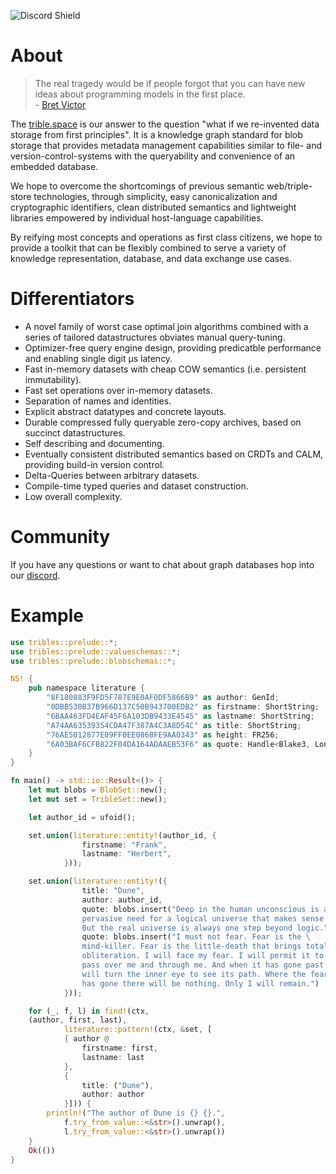 ![Discord Shield](https://discordapp.com/api/guilds/795317845181464651/widget.png?style=shield)

# About

> The real tragedy would be if people forgot that you can have new ideas about programming models in the first place. <br/> - [Bret Victor](https://worrydream.com/dbx/)

The [trible.space](https://trible.space) is our answer to the question "what if we re-invented data storage from first principles".
It is a knowledge graph standard for blob storage that provides metadata management capabilities similar to file- and version-control-systems
with the queryability and convenience of an embedded database.

We hope to overcome the shortcomings of previous semantic web/triple-store technologies, through simplicity, easy canonicalization and cryptographic identifiers, clean distributed semantics and lightweight libraries empowered by individual host-language capabilities.

By reifying most concepts and operations as first class citizens, we hope to provide a toolkit that can be flexibly combined to serve a variety of knowledge representation, database, and data exchange use cases.

# Differentiators

- A novel family of worst case optimal join algorithms combined with a series of tailored datastructures obviates manual query-tuning.
- Optimizer-free query engine design, providing predicatble performance and enabling single digit μs latency.
- Fast in-memory datasets with cheap COW semantics (i.e. persistent immutability).
- Fast set operations over in-memory datasets.
- Separation of names and identities.
- Explicit abstract datatypes and concrete layouts.
- Durable compressed fully queryable zero-copy archives, based on succinct datastructures.
- Self describing and documenting.
- Eventually consistent distributed semantics based on CRDTs and CALM,
providing build-in version control.
- Delta-Queries between arbitrary datasets.
- Compile-time typed queries and dataset construction.
- Low overall complexity.

# Community

If you have any questions or want to chat about graph databases hop into our [discord](https://discord.gg/v7AezPywZS).

# Example

```rust
use tribles::prelude::*;
use tribles::prelude::valueschemas::*;
use tribles::prelude::blobschemas::*;

NS! {
    pub namespace literature {
        "8F180883F9FD5F787E9E0AF0DF5866B9" as author: GenId;
        "0DBB530B37B966D137C50B943700EDB2" as firstname: ShortString;
        "6BAA463FD4EAF45F6A103DB9433E4545" as lastname: ShortString;
        "A74AA63539354CDA47F387A4C3A8D54C" as title: ShortString;
        "76AE5012877E09FF0EE0868FE9AA0343" as height: FR256;
        "6A03BAF6CFB822F04DA164ADAAEB53F6" as quote: Handle<Blake3, LongString>;
    }
}

fn main() -> std::io::Result<()> {
    let mut blobs = BlobSet::new();
    let mut set = TribleSet::new();

    let author_id = ufoid();

    set.union(literature::entity!(author_id, {
                firstname: "Frank",
                lastname: "Herbert",
            }));

    set.union(literature::entity!({
                title: "Dune",
                author: author_id,
                quote: blobs.insert("Deep in the human unconscious is a \
                pervasive need for a logical universe that makes sense. \
                But the real universe is always one step beyond logic."),
                quote: blobs.insert("I must not fear. Fear is the \
                mind-killer. Fear is the little-death that brings total \
                obliteration. I will face my fear. I will permit it to \
                pass over me and through me. And when it has gone past I \
                will turn the inner eye to see its path. Where the fear \
                has gone there will be nothing. Only I will remain.")
            }));

    for (_, f, l) in find!(ctx,
    (author, first, last),
            literature::pattern!(ctx, &set, [
            { author @
                firstname: first,
                lastname: last
            },
            {
                title: ("Dune"),
                author: author
            }])) {
        println!("The author of Dune is {} {}.",
            f.try_from_value::<&str>().unwrap(),
            l.try_from_value::<&str>().unwrap())
    }
    Ok(())
}
```